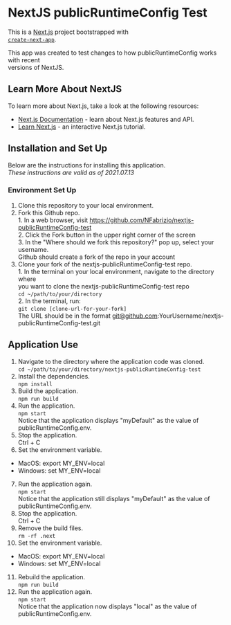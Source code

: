 # NextJS publicRuntimeConfig Test

This is a [Next.js](https://nextjs.org/) project bootstrapped with  
[`create-next-app`](https://github.com/vercel/next.js/tree/canary/packages/create-next-app).  

This app was created to test changes to how publicRuntimeConfig works with recent  
versions of NextJS.   

## Learn More About NextJS

To learn more about Next.js, take a look at the following resources:  

- [Next.js Documentation](https://nextjs.org/docs) - learn about Next.js features and API.  
- [Learn Next.js](https://nextjs.org/learn) - an interactive Next.js tutorial.  

## Installation and Set Up  
Below are the instructions for installing this application.  
*These instructions are valid as of 2021.07.13*  

### Environment Set Up  
1. Clone this repository to your local environment.  
  1. Fork this Github repo.  
    1. In a web browser, visit https://github.com/NFabrizio/nextjs-publicRuntimeConfig-test  
    2. Click the Fork button in the upper right corner of the screen  
    3. In the "Where should we fork this repository?" pop up, select your username.  
    Github should create a fork of the repo in your account  
  2. Clone your fork of the nextjs-publicRuntimeConfig-test repo.  
    1. In the terminal on your local environment, navigate to the directory where  
    you want to clone the nextjs-publicRuntimeConfig-test repo  
      `cd ~/path/to/your/directory`  
    2. In the terminal, run:  
      `git clone [clone-url-for-your-fork]`  
      The URL should be in the format git@github.com:YourUsername/nextjs-publicRuntimeConfig-test.git  

## Application Use  
1. Navigate to the directory where the application code was cloned.  
  `cd ~/path/to/your/directory/nextjs-publicRuntimeConfig-test`  
2. Install the dependencies.  
  `npm install`  
3. Build the application.  
  `npm run build`  
4. Run the application.  
  `npm start`  
  Notice that the application displays "myDefault" as the value of publicRuntimeConfig.env.  
5. Stop the application.  
  Ctrl + C  
6. Set the environment variable.  
  - MacOS: export MY_ENV=local  
  - Windows: set MY_ENV=local  
7. Run the application again.  
  `npm start`  
  Notice that the application still displays "myDefault" as the value of publicRuntimeConfig.env.  
8. Stop the application.  
  Ctrl + C  
9. Remove the build files.  
  `rm -rf .next`  
10. Set the environment variable.  
  - MacOS: export MY_ENV=local  
  - Windows: set MY_ENV=local  
11. Rebuild the application.  
  `npm run build`  
12. Run the application again.  
  `npm start`  
  Notice that the application now displays "local" as the value of publicRuntimeConfig.env.  
